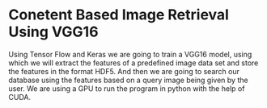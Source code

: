 # Conetent Based Image Retrieval Using VGG16

Using Tensor Flow and Keras we are going to train a VGG16 model, using which we will extract the features of a predefined image data set and store the features in the format HDF5. And then we are going to search our database using the features based on a query image being given by the user.  We are using a GPU to run the program in python with the help of CUDA.